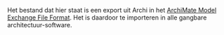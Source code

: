 Het bestand dat hier staat is een export uit Archi in het [ArchiMate Model Exchange File Format](https://pubs.opengroup.org/architecture/archimate31-exchange-file-format-guide/). Het is daardoor te importeren in alle gangbare architectuur-software.

